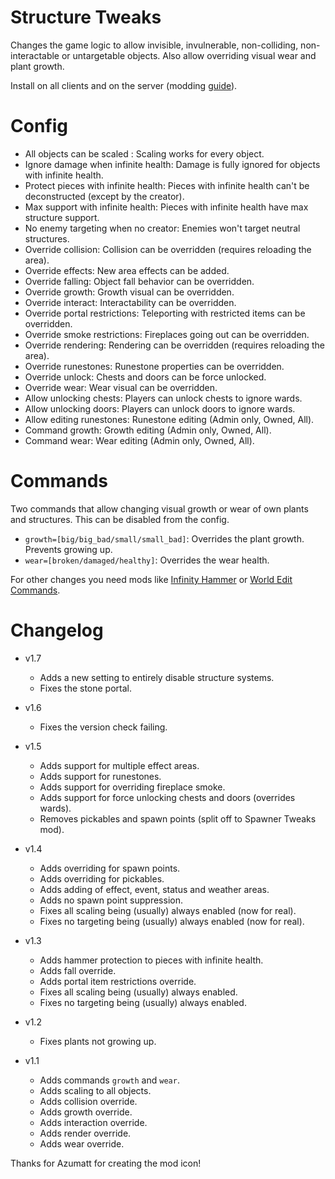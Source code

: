 # Structure Tweaks

Changes the game logic to allow invisible, invulnerable, non-colliding, non-interactable or untargetable objects. Also allow overriding visual wear and plant growth.

Install on all clients and on the server (modding [guide](https://youtu.be/L9ljm2eKLrk)).

# Config

- All objects can be scaled : Scaling works for every object.
- Ignore damage when infinite health: Damage is fully ignored for objects with infinite health.
- Protect pieces with infinite health: Pieces with infinite health can't be deconstructed (except by the creator).
- Max support with infinite health: Pieces with infinite health have max structure support.
- No enemy targeting when no creator: Enemies won't target neutral structures.
- Override collision: Collision can be overridden (requires reloading the area).
- Override effects: New area effects can be added.
- Override falling: Object fall behavior can be overridden.
- Override growth: Growth visual can be overridden.
- Override interact: Interactability can be overridden.
- Override portal restrictions: Teleporting with restricted items can be overridden.
- Override smoke restrictions: Fireplaces going out can be overridden.
- Override rendering: Rendering can be overridden (requires reloading the area).
- Override runestones: Runestone properties can be overridden.
- Override unlock: Chests and doors can be force unlocked.
- Override wear: Wear visual can be overridden.
- Allow unlocking chests: Players can unlock chests to ignore wards.
- Allow unlocking doors: Players can unlock doors to ignore wards.
- Allow editing runestones: Runestone editing (Admin only, Owned, All).
- Command growth: Growth editing (Admin only, Owned, All).
- Command wear: Wear editing (Admin only, Owned, All).

# Commands

Two commands that allow changing visual growth or wear of own plants and structures. This can be disabled from the config.

- `growth=[big/big_bad/small/small_bad]`: Overrides the plant growth. Prevents growing up.
- `wear=[broken/damaged/healthy]`: Overrides the wear health.

For other changes you need mods like [Infinity Hammer](https://valheim.thunderstore.io/package/JereKuusela/Infinity_Hammer/) or [World Edit Commands](https://valheim.thunderstore.io/package/JereKuusela/World_Edit_Commands/).

# Changelog

- v1.7
	- Adds a new setting to entirely disable structure systems.
	- Fixes the stone portal.

- v1.6
	- Fixes the version check failing.

- v1.5
	- Adds support for multiple effect areas.
	- Adds support for runestones.
	- Adds support for overriding fireplace smoke.
	- Adds support for force unlocking chests and doors (overrides wards).
	- Removes pickables and spawn points (split off to Spawner Tweaks mod).

- v1.4
	- Adds overriding for spawn points.
	- Adds overriding for pickables.
	- Adds adding of effect, event, status and weather areas.
	- Adds no spawn point suppression.
	- Fixes all scaling being (usually) always enabled (now for real).
	- Fixes no targeting being (usually) always enabled (now for real).

- v1.3
	- Adds hammer protection to pieces with infinite health.
	- Adds fall override.
	- Adds portal item restrictions override.
	- Fixes all scaling being (usually) always enabled.
	- Fixes no targeting being (usually) always enabled.

- v1.2
	- Fixes plants not growing up.

- v1.1
	- Adds commands `growth` and `wear`.
	- Adds scaling to all objects.
	- Adds collision override.
	- Adds growth override.
	- Adds interaction override.
	- Adds render override.
	- Adds wear override.

Thanks for Azumatt for creating the mod icon!